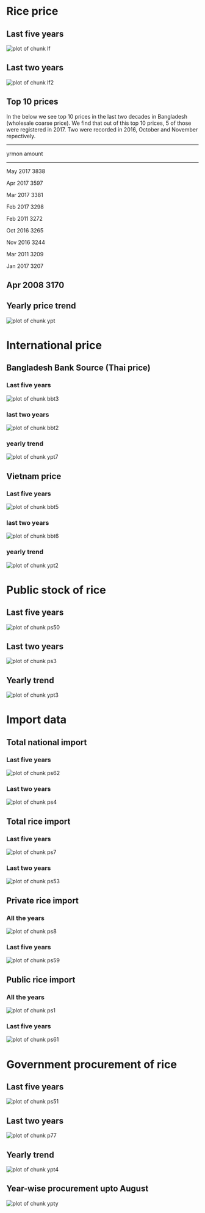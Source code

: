 









# Rice price

## Last five years

![plot of chunk lf](figure/lf-1.png)




## Last two years

![plot of chunk lf2](figure/lf2-1.png)


## Top 10 prices

In the below we see  top 10 prices in the last two decades in Bangladesh (wholesale coarse price). We find that out of this top 10 prices, 5 of those were registered in 2017. Two were recorded in 2016, October and November repectively. 


-----------------
 yrmon    amount 
-------- --------
May 2017   3838  

Apr 2017   3597  

Mar 2017   3381  

Feb 2017   3298  

Feb 2011   3272  

Oct 2016   3265  

Nov 2016   3244  

Mar 2011   3209  

Jan 2017   3207  

Apr 2008   3170  
-----------------



## Yearly price trend

![plot of chunk ypt](figure/ypt-1.png)

# International price



## Bangladesh Bank Source (Thai price)

### Last five years

![plot of chunk bbt3](figure/bbt3-1.png)

### last two years

![plot of chunk bbt2](figure/bbt2-1.png)

### yearly trend

![plot of chunk ypt7](figure/ypt7-1.png)


## Vietnam price

### Last five years

![plot of chunk bbt5](figure/bbt5-1.png)

### last two years

![plot of chunk bbt6](figure/bbt6-1.png)

### yearly trend

![plot of chunk ypt2](figure/ypt2-1.png)

# Public stock of rice






## Last five years

![plot of chunk ps50](figure/ps50-1.png)

## Last two years

![plot of chunk ps3](figure/ps3-1.png)




## Yearly trend

![plot of chunk ypt3](figure/ypt3-1.png)

# Import data



## Total national import


### Last five years

![plot of chunk ps62](figure/ps62-1.png)

###  Last two years

![plot of chunk ps4](figure/ps4-1.png)


## Total rice import


### Last five years

![plot of chunk ps7](figure/ps7-1.png)

###  Last two years

![plot of chunk ps53](figure/ps53-1.png)

## Private rice import


###  All the years

![plot of chunk ps8](figure/ps8-1.png)

###  Last five years

![plot of chunk ps59](figure/ps59-1.png)

## Public rice import


###  All the years

![plot of chunk ps1](figure/ps1-1.png)

###  Last five years

![plot of chunk ps61](figure/ps61-1.png)

# Government procurement of rice



## Last five years

![plot of chunk ps51](figure/ps51-1.png)

## Last two years

![plot of chunk p77](figure/p77-1.png)




## Yearly trend

![plot of chunk ypt4](figure/ypt4-1.png)

## Year-wise procurement upto August

![plot of chunk ypty](figure/ypty-1.png)


